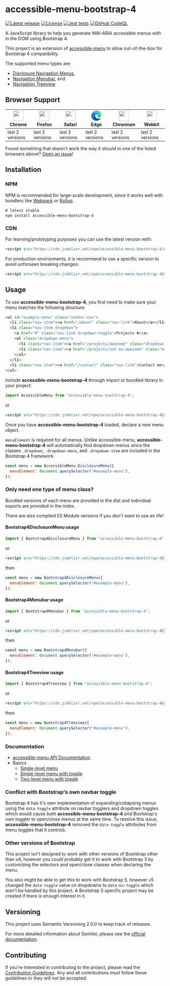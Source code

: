 # accessible-menu-bootstrap-4

[![Latest release](https://img.shields.io/npm/v/accessible-menu-bootstrap-4?label=RELEASE&style=for-the-badge)](https://www.npmjs.com/package/accessible-menu-bootstrap-4)
[![License](https://img.shields.io/github/license/NickDJM/accessible-menu-bootstrap-4?style=for-the-badge)](/LICENSE)
[![Jest tests](https://img.shields.io/github/workflow/status/nickdjm/accessible-menu-bootstrap-4/Tests/1.x?label=Tests&style=for-the-badge)](https://github.com/NickDJM/accessible-menu-bootstrap-4/actions/workflows/test.yml)
[![GitHub CodeQL](https://img.shields.io/github/workflow/status/nickdjm/accessible-menu-bootstrap-4/CodeQL/1.x?label=CodeQL&style=for-the-badge)](https://github.com/NickDJM/accessible-menu-bootstrap-4/actions/workflows/codeql-analysis.yml)

A JavaScript library to help you generate WAI-ARIA accessible menus with in the DOM using Bootstrap 4.

This project is an extension of [accessible-menu](https://github.com/NickDJM/accessible-menu) to allow out-of-the-box for Bootstrap 4 compatibility.

The supported menu types are:

- [Disclosure Navigation Menus](https://www.w3.org/WAI/ARIA/apg/patterns/disclosure/examples/disclosure-navigation/),
- [Navigation Menubar](https://www.w3.org/WAI/ARIA/apg/patterns/menubar/examples/menubar-navigation/), and
- [Navigation Treeview](https://www.w3.org/WAI/ARIA/apg/patterns/treeview/examples/treeview-navigation/)

## Browser Support

| <img src="https://raw.githubusercontent.com/alrra/browser-logos/main/src/chrome/chrome.svg" role="presentation" width="32px" height="32px" /><br />Chrome | <img src="https://raw.githubusercontent.com/alrra/browser-logos/main/src/firefox/firefox.svg" role="presentation" width="32px" height="32px" /><br />Firefox | <img src="https://raw.githubusercontent.com/alrra/browser-logos/main/src/safari/safari_32x32.png" role="presentation" width="32px" height="32px" /><br />Safari  | <img src="https://raw.githubusercontent.com/alrra/browser-logos/main/src/edge/edge.svg" role="presentation" width="32px" height="32px" /><br />Edge | <img src="https://raw.githubusercontent.com/alrra/browser-logos/main/src/chromium/chromium.svg" role="presentation" width="32px" height="32px" /><br />Chromium | <img src="https://raw.githubusercontent.com/alrra/browser-logos/main/src/webkit/webkit.svg" role="presentation" width="32px" height="32px" /><br />Webkit |
| --- | --- | --- | --- | --- | --- |
| last 2 versions | last 2 versions | last 2 versions | last 2 versions | last 2 versions | last 2 versions |

Found something that doesn't work the way it should in one of the listed browsers above? [Open an issue](https://github.com/NickDJM/accessible-menu-bootstrap-4/issues/new?assignees=&labels=bug&template=bug_report.md&title=Bug%3A+%5BBrief+Description%5D)!

## Installation

### NPM

NPM is recommended for large-scale development, since it works well with bundlers like [Webpack](https://webpack.js.org/) or [Rollup](https://rollupjs.org/guide/en/).

```shell
# latest stable
npm install accessible-menu-bootstrap-4
```

### CDN

For learning/prototyping purposes you can use the latest version with:

```html
<script src="https://cdn.jsdelivr.net/npm/accessible-menu-bootstrap-4/dist/accessible-menu-bs4.js"></script>
```

For production environments, it is recommend to use a specific version to avoid unforseen breaking changes:

```html
<script src="https://cdn.jsdelivr.net/npm/accessible-menu-bootstrap-4@1.0.2/dist/accessible-menu-bs4.min.js"></script>
```

## Usage

To use **accessible-menu-bootstrap-4**, you first need to make sure your menu matches the following structure:

```html
<ul id="example-menu" class="navbar-nav">
  <li class="nav-item"><a href="/about" class="nav-link">About</a></li>
  <li class="nav-item dropdown">
    <a href="#" class="nav-link dropdown-toggle">Projects ▼</a>
    <ul class="dropdown-menu">
      <li class="nav-item"><a href="/projects/awesome" class="dropdown-item">Awesome project</a></li>
      <li class="nav-item"><a href="/projects/not-so-awesome" class="dropdown-item">Not-so-awesome project</a></li>
    </ul>
  </li>
  <li class="nav-item"><a href="/contact" class="nav-link">Contact me</a></li>
</ul>
```

Include **accessible-menu-bootstrap-4** through import or bundled library in your project:

```js
import AccessibleMenu from "accessible-menu-bootstrap-4";
```

or

```html
<script src="https://cdn.jsdelivr.net/npm/accessible-menu-bootstrap-4@1.0.2/dist/accessible-menu-bs4.min.js"></script>
```

Once you have **accessible-menu-bootstrap-4** loaded, declare a new menu object.

`menuElement` is required for all menus. Unlike accessible-menu, **accessible-menu-bootstrap-4** will automatically find dropdown menus since the classes `.dropdown`, `.dropdown-menu`, and `.dropdown-item` are included in the Bootstrap 4 framework.

```js
const menu = new AccessibleMenu.DisclosureMenu({
  menuElement: document.querySelector("#example-menu"),
});
```

### Only need one type of menu class?

Bundled versions of each menu are provided in the dist and individual exports are provided in the index.

There are also compiled ES Module versions if you don't want to use an iife!

#### Bootstrap4DisclosureMenu usage

```js
import { Bootstrap4DisclosureMenu } from "accessible-menu-bootstrap-4";
```

or

```html
<script src="https://cdn.jsdelivr.net/npm/accessible-menu-bootstrap-4@1.0.2/dist/disclosure-menu-bs4.min.js"></script>
```

then

```js
const menu = new Bootstrap4DisclosureMenu({
  menuElement: document.querySelector("#example-menu"),
});
```

#### Bootstrap4Menubar usage

```js
import { Bootstrap4Menubar } from "accessible-menu-bootstrap-4";
```

or

```html
<script src="https://cdn.jsdelivr.net/npm/accessible-menu-bootstrap-4@1.0.2/dist/menubar-bs4.min.js"></script>
```

then

```js
const menu = new Bootstrap4Menubar({
  menuElement: document.querySelector("#example-menu"),
});
```

#### Bootstrap4Treeview usage

```js
import { Bootstrap4Treeview } from "accessible-menu-bootstrap-4";
```

or

```html
<script src="https://cdn.jsdelivr.net/npm/accessible-menu-bootstrap-4@1.0.2/dist/treeview-bs4.min.js"></script>
```

then

```js
const menu = new Bootstrap4Treeview({
  menuElement: document.querySelector("#example-menu"),
});
```

### Documentation

- [accessible-menu API Documentation](https://accessible-menu.netlify.app/)
- Basics
  - [Single-level menu](docs/basics/single-level-menu.md)
  - [Single-level menu with toggle](docs/basics/single-level-menu-with-toggle.md)
  - [Two-level menu with toggle](docs/basics/two-level-menu-with-toggle.md)

### Conflict with Bootstrap's own navbar toggle

Bootstrap 4 has it's own implementation of expanding/collapsing menus using the `data-toggle` attribute on navbar togglers and dropdown toggles which would cause both **accessible-menu-bootstrap-4** _and_ Bootstrap's own toggler to open/close menus at the same time. To resolve this issue, **accessible-menu-bootstrap-4** removed the `data-toggle` attributes from menu toggles that it controls.

### Other versions of Bootstrap

This project isn't designed to work with other versions of Bootstrap other than v4, however you _could_ probably get it to work with Bootstrap 3 by customizing the selectors and open/close classes when declaring the menu.

You also _might_ be able to get this to work with Bootstrap 5, however v5 changed the `data-toggle` value on dropdowns to `data-bs-toggle` which won't be handled by this project. A Bootstrap 5 specific project may be created if there is enough interest in it.

## Versioning

This project uses Semantic Versioning 2.0.0 to keep track of releases.

For more detailed information about SemVer, please see the [official documentation](https://semver.org/).

## Contributing

If you're interested in contributing to the project, please read the [Contribution Guidelines](.github/CONTRIBUTING.md). Any and all contributions _must_ follow these guidelines or they will not be accepted.
